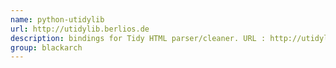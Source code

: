```yaml
---
name: python-utidylib
url: http://utidylib.berlios.de
description: bindings for Tidy HTML parser/cleaner. URL : http://utidylib.berlios.de Groups : blackarch blackarch-misc
group: blackarch
---
```

